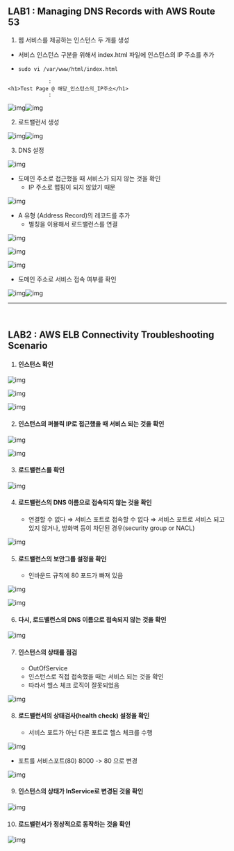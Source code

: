 ## LAB1 : Managing DNS Records with AWS Route 53

1. 웹 서비스를 제공하는 인스턴스 두 개를 생성

- 서비스 인스턴스 구분을 위해서 index.html 파일에 인스턴스의 IP 주소를 추가

- `sudo vi /var/www/html/index.html`

```
             :
<h1>Test Page @ 해당_인스턴스의_IP주소</h1>
             :
```

![img](aws-advanced-networking.assets/4ODpbVWjOI3xi4PJv7wTyFqJ5pOPckteIi4LmbmejrPgzhf0r87uFN4fxY_FAVj2tZf-IGvV_MVQe_JK5OxCzdJ8WrTcKWFSQ_GHqvjCp0q_MTWvxupAtAHt5bqJS_DwcYw03JdS)![img](aws-advanced-networking.assets/fbqbu3dLx8EN-SU6WbvceRuiOHK5S5TjEc6bNDi-TB6MviaUanauZMcBz4VcuvT8zNog2zKsghtu3siBFArha944nW_PgAfL1hJdGjfqhwpNyfIUEg5egGT8S_Vq1gmMgO4J3y8d)

2. 로드밸런서 생성

![img](aws-advanced-networking.assets/T5h0d-tbOyH-tBM4AZtJn43vG_Xbi9OXVL2OC2HbGQFNyNiK0g86RCtcowDQ0p6yrHC_OEP9E2JhCMCnXOwV5vvC5uKtTK-jH8TRUJhJ0mVWRR8EYNIThx6u9iq6f_ouNFPxTRfc)![img](aws-advanced-networking.assets/9-oBjynYgUbEOa15Pio4m4IS2Zf8cZYYRZ_8Z6I0NLVin8khnV1KF2zxsEYQRJnptdRwSFFKRBywPLOBtQUWbTQzmq8yv1JExkC0WcPtRWlsO_QIpj29rfIoCV35-_QI8s2HhD_n)

3. DNS 설정

![img](aws-advanced-networking.assets/53yZiaK9i-G0ZL8av2sdyv672VTJuWV-Mq8vysdxFJwoy5YpVfTda6YpjFjtqC2PxnHFuv5OY5iubAT7BtDt3e1vxPTPj1yErZlYc89otVHJBwBiirG4VveBPdlSpT27cljTN1Ds)

- 도메인 주소로 접근했을 때 서비스가 되지 않는 것을 확인
  - IP 주소로 맵핑이 되지 않았기 때문 

![img](aws-advanced-networking.assets/mFWt8eVBateEtymIi_W0uhOIPmabGaSYRAqvPo8dSWeLxz1lTLv-UhUQ97QPPE-q4Y5bp_WIgzVxIXl_JLpA_xfb7MFa4EMFDdYWIOZnUySmVLWzHpqOE3ClGDL0J6-0ghbrs--2)

- A 유형 (Address Record)의 레코드를 추가
  - 별칭을 이용해서 로드밸런스를 연결

![img](aws-advanced-networking.assets/OSVp6htXRwQ1KOFmnCbtA2GKCkNINknwrC5dC_5iwtRxFDstApvxZALaLY1_gyKE5YGwNRhB4bqIcmsWS3XqoAfMRhoq_Q2GS-D7JBZ4zol4idwZvZq6ojMWQ6XvH_LYUPCRfB3a)

![img](aws-advanced-networking.assets/P8rWarevDMMc3X_mrjR6E9wJpstjETfqudpdROaITTfTrNgIGFBROz5DAE20-Sfv0C6i09Ub3okcTSy6_zcLWP7LVly5NB7p_jYcSsKeELFSvQs_e2sWTjXW0fTYVrUu91b-ris3)

![img](aws-advanced-networking.assets/NZMNEpigSHIJ2BU_8vwwrP-zGdwUJcLCxYa4JrFxGys85oZnK9-TwuWp3uxp--Ipb-jO4LvDS5lYljO6NMyHVz-VG2PqeOhPuCJZ4Xj8IXJGS5AKFAedL-Cp7VQrol-e0Hev2ds1)

- 도메인 주소로 서비스 접속 여부를 확인


![img](aws-advanced-networking.assets/Hgtzyg2Jn95jTAKC9eoj1SnDBTSJ6cgYZmuv-CyCZd45OBlT9C6wS16ohn6t9J5g92f12Z70U0W5cTwfSbid-Rzewf6PW_i8duNWydcPsbbmTPiDh-vOncjiJVtGrpFld4C2svVZ)![img](aws-advanced-networking.assets/cPlGskDDDKr5zMtxn8akFaAHqQgiLxMjxIbKMhqp9UAr8Qsci8ZOTL2ds4YiFvvY6I0j152dPqAytsZDgeLcM77ZPOudD4SDwJKErzkKz08U-4grcbHXU9pc3KJTXE_hDMMGtnO5)

---

<br/>

## LAB2 : AWS ELB Connectivity Troubleshooting Scenario

1. #### 인스턴스 확인

![img](aws-advanced-networking.assets/IbymnukCwGuSbsmUJvw_k_aG-ZHejpc9hOkl-vm3BbPLblA_qO635R5wMS3CBHyeJR7iZd0zJCDeKaZrPo2BxtCAojhVJN2TmtPjD8duT3Z_QjETC1zFedY-T6W8B0LStuWqv81f)

![img](aws-advanced-networking.assets/azccfbHL5M1tmYjqFEQzDsXObB3Wvm5TAHgu1C7Os5cAaoI69QKwTqInm1OCLpvReUVdsjM3I7HB8PxsZSgswcGU0susLHzTtLO7QGqYjngpuD6z7UQuNoPJAM_gliTAnHPaEhQu)

![img](aws-advanced-networking.assets/ZYVNujX4AUInJ6t2jvgPgnTFRkoU8rtLplYsocBjsT7J-3PYNHH7mzTNys25vv2EsgtWjSUywnLhlOTcCs1gpNkVxIMOJi7Xlxcjl8sHFYkgYBn8ad-xp30GyrV9-JInCSvmi-Oy)

2. #### 인스턴스의 퍼블릭 IP로 접근했을 때 서비스 되는 것을 확인

![img](aws-advanced-networking.assets/dWC_FlaLoknChiqMtmNS7YhRI_aRnIyDdr8IGty1qI4Cp2p62wbHcUKEI6LaZgvjnmUS1JXjz14dBUq3lMfFHtfd7n3EznNffORJO0TwGjjCrq6-kYty13yrWbqnbF6v57rko8lS)

![img](aws-advanced-networking.assets/7oZKss7Tm5jsjpH_O2aNjF1L3EYk6HEfnb5BNmnkYF_3LHCoO7nqNbr26fsmhaO7_8Tm8TitpadCnwtdrFR1PSGl1SR9EHjygOAKjPPHBDtxcj7zW5Zs-AvMz2fwOJrYGZq6ynao)

3. #### 로드밸런스를 확인

![img](aws-advanced-networking.assets/BY8OmE4IIvpF0l1uw1M51Hwt_M0iuDb2auBvCpU1UsxwLUh3ySqnx6lYEBBUp9zo7ZfrvWuMfKI0adA8eRPj2SHMFLBkZVFGeJPzcf36ZgPAdiBEmtyjXUdnp9VtviUT1wDqRLR9)

4. #### 로드밸런스의 DNS 이름으로 접속되지 않는 것을 확인

   - 연결할 수 없다 ⇒ 서비스 포트로 접속할 수 없다 ⇒ 서비스 포트로 서비스 되고 있지 않거나, 방화벽 등이 차단된 경우(security group or NACL)

![img](aws-advanced-networking.assets/WZI4wlI_WEaMk48fgfEV9N0QO0pWFSdw_CwOcrqIH7WNc95qM3yUuHpqr6K0ooHcSATPQ9Kl6q39PD6Gr36TzIynfuVmJEt0dZiyN_uxMss3BoI31qzYhggh5v3M0vnvjibeLkYY)

5. #### 로드밸런스의 보안그룹 설정을 확인

   - 인바운드 규칙에 80 포드가 빠져 있음

![img](aws-advanced-networking.assets/O-Dp_gYwhzFHzWXsJeg6eEAFxZQMgUqs1_ZTj7VHmWUPmq8SHuBWYDQOF2gfpav9kg4_2lxvMWvfUYB1dhmrrMpY9whYgbEntETDVikfFNR-Ef-bk3cqFM-kOftM2tKvcBRB7U0E)

![img](aws-advanced-networking.assets/eADJwAuVzsCJQyNt-kqZNyTlpEhxUt9LlMA0tRP8zdaTM9hm3lcgFxSZ0c87wckI0hULX4HPf1gEOhi85Vt4JV-CU4ZhtImdNDz72tbsT9mAxjXfW38VDsL2x5hkC3GNijxk66NZ)

6. #### 다시, 로드밸런스의 DNS 이름으로 접속되지 않는 것을 확인

![img](aws-advanced-networking.assets/Zhf7Fdi6gwcm-KDSxcv_7Lau7DLjk97yvj51USgftksaSVE_o0vgAcmLsfEoATstbVasKnAK95bVgO4E45qlUwcFyCC3jCMrSpyfazNClCvuRy5v4YsWFDGmuS3n3tCfcHIFGs4D)

7. #### 인스턴스의 상태를 점검

   - OutOfService 
   - 인스턴스로 직접 접속했을 때는 서비스 되는 것을 확인
   - 따라서 헬스 체크 로직이 잘못되었음

![img](aws-advanced-networking.assets/CMFtrps3BiSRUI61GGL_LeUP8Ew1TrS4uRGsjJ7SC7lBWD5oeyT8fXd5pu-ohxPbPiAuE8pGnSIxfwQvxLhREtKQkQko4bZwzEawOziZMBstJuF-EjgqGKRw8m1BBMX9jIUd0Vi4)

8. #### 로드밸런서의 상태검사(health check) 설정을 확인

   - 서비스 포트가 아닌 다른 포트로 헬스 체크를 수행

![img](aws-advanced-networking.assets/n99TkcSbYmC-FuO71RRR-yMxu6I0R4JgoyozgHhuA_z8c4xrMAqnyvFGfz6WuUdMTxSVgq6Hscfc-TpeeLbxEWWqi07xwLS91aYttCWVCSCO5XdJcNDq0d3bxznQw43Unrv32fj_)

- 포트를 서비스포트(80) 8000 -> 80 으로 변경

![img](aws-advanced-networking.assets/7dp1WlU8SVXBFm7We622kwT0PX5mn5-jhhJ6-2W7qrIGoNK-aNyx129Mx9kp6LL4rY0CeVux27P4CB7IKR1w9P4fqc-XScyAyHUCr8MPxWZU6skMoVHKcvnao9_uF-ELoROq3TtA)

9. #### 인스턴스의 상태가 InService로 변경된 것을 확인

![img](aws-advanced-networking.assets/W8YGfVNBKMyt1sGKMvqzjjJaI8KJAr4a7wZcN-83x0OaeGkBSiEYGAjtA7EH8fJSjqk3wj4qRpT2ta6n-2awL78vUVYUhIste2z3pYQSO_iooRg6a5FmLVKF_la30XrA0X_ifrku)

10. #### 로드밸런서가 정상적으로 동작하는 것을 확인

![img](aws-advanced-networking.assets/wEzY2yKKDtrfh_DGJPeusHLm6Qs7iU_pcfoTipGhAtg9YMIHR508eS4jDV1VEn6jyMFVVWluHyv_zV87n5YLkoiw7r7zTtvnrNi13jXToQ6uXAIAYXZQ30aQCocKuTjEtDY2NjMX)